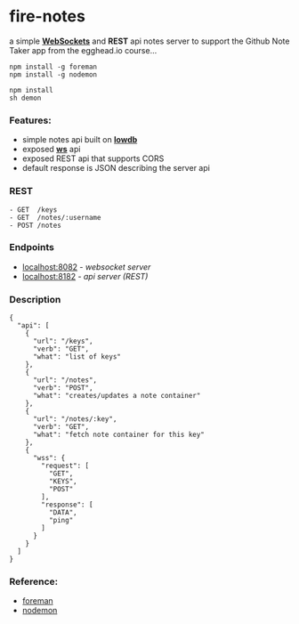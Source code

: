 # fire-notes

a simple [**WebSockets**](https://developer.mozilla.org/en-US/docs/Web/API/WebSockets_API) and **REST** api notes server to support the Github Note Taker app from the egghead.io course...

```
npm install -g foreman
npm install -g nodemon

npm install
sh demon
```

### Features:

- simple notes api built on [**lowdb**](https://github.com/typicode/lowdb)
- exposed [**ws**](https://github.com/websockets/ws) api
- exposed REST api that supports CORS
- default response is JSON describing the server api

### REST

```
- GET  /keys
- GET  /notes/:username
- POST /notes
```

### Endpoints

- [localhost:8082][proto-wss] - _websocket server_
- [localhost:8182][proto-api] - _api server (REST)_

### Description

```
{
  "api": [
    {
      "url": "/keys",
      "verb": "GET",
      "what": "list of keys"
    },
    {
      "url": "/notes",
      "verb": "POST",
      "what": "creates/updates a note container"
    },
    {
      "url": "/notes/:key",
      "verb": "GET",
      "what": "fetch note container for this key"
    },
    {
      "wss": {
        "request": [
          "GET",
          "KEYS",
          "POST"
        ],
        "response": [
          "DATA",
          "ping"
        ]
      }
    }
  ]
}
```

### Reference:

- [foreman](https://www.npmjs.com/package/foreman)
- [nodemon](https://www.npmjs.com/package/nodemon)

[proto-wss]: http://localhost:8082]
[proto-api]: http://localhost:8182]
